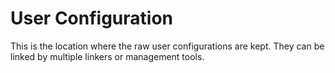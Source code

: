 # User Configuration

This is the location where the raw user configurations are kept. They can be linked by multiple linkers or management tools.

